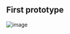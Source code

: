 ## First prototype

![image](https://github.com/ThanosFisherman/ApollonianGasket/assets/4888330/4b14f4b7-d424-4fbe-99e3-cb8f6358a602)

